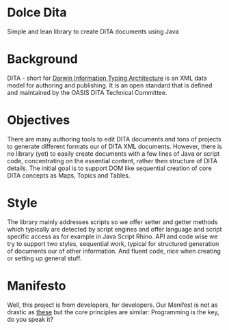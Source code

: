 # Dolce Dita
Simple and lean library to create DITA documents using Java

# Background
DITA - short for [Darwin Information Typing Architecture](https://en.wikipedia.org/wiki/Darwin_Information_Typing_Architecture "DITA on Wikipedia") is an XML data model for authoring and publishing. It is an open standard that is defined and maintained by the OASIS DITA Technical Committee.

# Objectives
There are many authoring tools to edit DITA documents and tons of projects to generate different formats our of DITA XML documents. However, there is no library (yet) to easily create documents with a few lines of Java or script code, concentrating on the essential content, rather then structure of DITA details. The initial goal is to support DOM like sequential creation of core DITA concepts as Maps, Topics and Tables.  

# Style
The library mainly addresses scripts so we offer setter and getter methods which typically are detected by script engines and offer language and script specific access as for example in Java Script Rhino. API and code wise we try to support two styles, sequential work, typical for structured generation of documents our of other information. And fluent code, nice when creating or setting up general stuff.   

# Manifesto
Well, this project is from developers, for developers. Our Manifest is not as drastic as [these](http://programming-motherfucker.com/) but the core principles are similar: Programming is the key, do you speak it? 